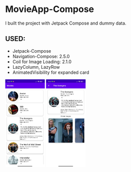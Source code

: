 # MovieApp-Compose
I built the project with Jetpack Compose  and dummy data.

## USED:
* Jetpack-Compose
* Navigation-Compose: 2.5.0
* Coil for Image Loading: 2.1.0
* LazyColumn, LazyRow
* AnimatedVisibility for expanded card


<img src="screenshots/home.jpg" width="25%"> </img>
<img src="screenshots/detail.jpg" width="25%"> </img>
